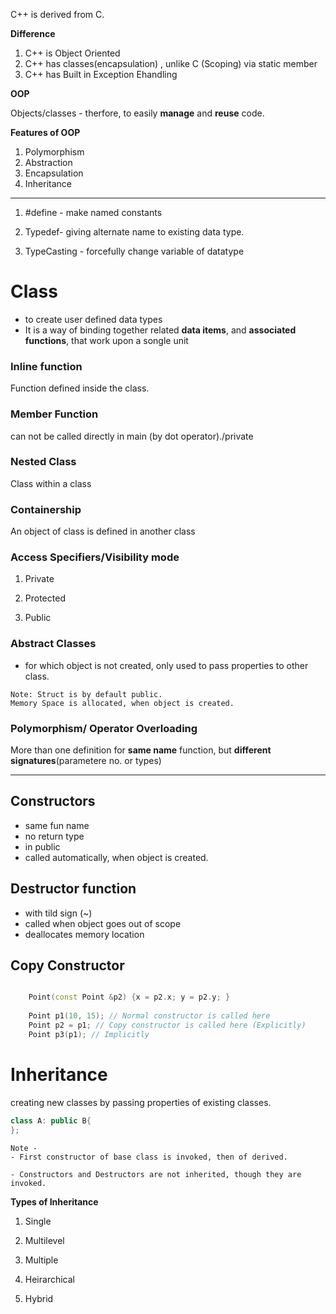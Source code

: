 C++ is derived from C.

**Difference**
1. C++ is Object Oriented
2. C++ has classes(encapsulation) , unlike C (Scoping) via static member
3. C++ has Built in Exception Ehandling

**OOP**

Objects/classes - therfore, to easily **manage** and **reuse** code.

**Features of OOP**
1. Polymorphism
2. Abstraction
3. Encapsulation
4. Inheritance


<hr/>

1. #define - make named constants

2. Typedef- giving alternate name to existing data type.

3. TypeCasting - forcefully change variable of datatype

# Class  
- to create user defined data types
- It is a way of binding together related **data items**, and **associated functions**, that work upon a songle unit

### Inline function
Function defined inside the class.

### Member Function
can not be called directly in main (by dot operator)./private

### Nested Class 
Class within a class

### Containership
An object of class is defined in another class

### Access Specifiers/Visibility mode
1. Private

2. Protected

3. Public


### Abstract Classes
- for which object is not created, only used to pass properties to other class.

```
Note: Struct is by default public.
Memory Space is allocated, when object is created.
```

### Polymorphism/ Operator Overloading
More than one definition for **same name** function, but **different signatures**(parametere no. or types)

<hr/>

## Constructors
- same fun name
- no return type
- in public 
- called automatically, when object is created.

## Destructor function
- with tild sign (~)
- called when object goes out of scope
- deallocates memory location

## Copy Constructor
```c++

    Point(const Point &p2) {x = p2.x; y = p2.y; } 
  
    Point p1(10, 15); // Normal constructor is called here 
    Point p2 = p1; // Copy constructor is called here (Explicitly)
    Point p3(p1); // Implicitly

```

# Inheritance
creating new classes by passing properties of existing classes.

```c++
class A: public B{
};
```

```
Note -
- First constructor of base class is invoked, then of derived.

- Constructors and Destructors are not inherited, though they are invoked.
```
**Types of Inheritance**
1. Single

2. Multilevel

3. Multiple

4. Heirarchical

5. Hybrid

